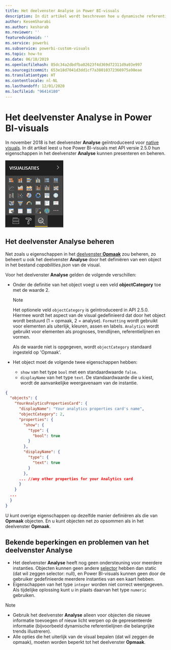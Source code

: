 ```yaml
---
title: Het deelvenster Analyse in Power BI-visuals
description: In dit artikel wordt beschreven hoe u dynamische referentielijnen kunt maken in Power BI-visuals.
author: KesemSharabi
ms.author: kesharab
ms.reviewer: ''
featuredvideoid: ''
ms.service: powerbi
ms.subservice: powerbi-custom-visuals
ms.topic: how-to
ms.date: 06/18/2019
ms.openlocfilehash: 85dc34a2dbdfba02623f4d369d72311d9a93e997
ms.sourcegitcommit: 653e18d7041d3dd1cf7a38010372366975a98eae
ms.translationtype: HT
ms.contentlocale: nl-NL
ms.lasthandoff: 12/01/2020
ms.locfileid: "96414180"
---
```

# <a name="the-analytics-pane-in-power-bi-visuals"></a>Het deelvenster Analyse in Power BI-visuals

In november 2018 is het deelvenster **Analyse** geïntroduceerd voor [native visuals](../../transform-model/desktop-analytics-pane.md).
In dit artikel leest u hoe Power BI-visuals met API versie 2.5.0 hun eigenschappen in het deelvenster **Analyse** kunnen presenteren en beheren.

![Het deelvenster Analyse](media/analytics-pane/visualization-pane-analytics-tab.png)

## <a name="manage-the-analytics-pane"></a>Het deelvenster Analyse beheren

Net zoals u eigenschappen in het [deelvenster **Opmaak**](./custom-visual-develop-tutorial-format-options.md) zou beheren, zo beheert u ook het deelvenster **Analyse** door het definiëren van een object in het bestand *capabilities.json* van de visual.

Voor het deelvenster **Analyse** gelden de volgende verschillen:

* Onder de definitie van het object voegt u een veld **objectCategory** toe met de waarde 2.

    > [!NOTE]
    > Het optionele veld `objectCategory` is geïntroduceerd in API 2.5.0. Hiermee wordt het aspect van de visual gedefinieerd dat door het object wordt bestuurd (1 = opmaak, 2 = analyse). `Formatting` wordt gebruikt voor elementen als uiterlijk, kleuren, assen en labels. `Analytics` wordt gebruikt voor elementen als prognoses, trendlijnen, referentielijnen en vormen.
    >
    > Als de waarde niet is opgegeven, wordt `objectCategory` standaard ingesteld op 'Opmaak'.

* Het object moet de volgende twee eigenschappen hebben:
    * `show` van het type `bool` met een standaardwaarde `false`.
    * `displayName` van het type `text`. De standaardwaarde die u kiest, wordt de aanvankelijke weergavenaam van de instantie.

```json
{
  "objects": {
    "YourAnalyticsPropertiesCard": {
      "displayName": "Your analytics properties card's name",
      "objectCategory": 2,
      "properties": {
        "show": {
          "type": {
            "bool": true
          }
        },
        "displayName": {
          "type": {
            "text": true
          }
        },
      ... //any other properties for your Analytics card
      }
    }
  ...
  }
}
```

U kunt overige eigenschappen op dezelfde manier definiëren als die van **Opmaak** objecten. En u kunt objecten net zo opsommen als in het deelvenster **Opmaak**.

## <a name="known-limitations-and-issues-of-the-analytics-pane"></a>Bekende beperkingen en problemen van het deelvenster Analyse

* Het deelvenster **Analyse** heeft nog geen ondersteuning voor meerdere instanties. Objecten kunnen geen andere [selector](https://microsoft.github.io/PowerBI-visuals/docs/concepts/objects-and-properties/#selector) hebben dan static (dat wil zeggen selector: null), en Power BI-visuals kunnen geen door de gebruiker gedefinieerde meerdere instanties van een kaart hebben.
* Eigenschappen van het type `integer` worden niet correct weergegeven. Als tijdelijke oplossing kunt u in plaats daarvan het type `numeric` gebruiken.

> [!NOTE]
> * Gebruik het deelvenster **Analyse** alleen voor objecten die nieuwe informatie toevoegen of nieuw licht werpen op de gepresenteerde informatie (bijvoorbeeld dynamische referentielijnen die belangrijke trends illustreren).
> * Alle opties die het uiterlijk van de visual bepalen (dat wil zeggen de opmaak), moeten worden beperkt tot het deelvenster **Opmaak**.